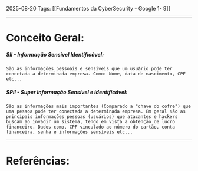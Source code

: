 2025-08-20
Tags: [[Fundamentos da CyberSecurity - Google 1- 9]]

----
# Conceito Geral:

##### SII - Informação Sensível Identificável:
	São as informações pessoais e sensíveis que um usuário pode ter conectada a determinada empresa. Como: Nome, data de nascimento, CPF etc...

##### SPII - Super Informação Sensível e identificável:
	São as informações mais importantes (Comparado a "chave do cofre") que uma pessoa pode ter conectada a determinada empresa. Em geral são as principais informações pessoas (usuários) que atacantes e hackers buscam ao invadir um sistema, tendo em vista a obtenção de lucro financeiro. Dados como, CPF vinculado ao número do cartão, conta financeira, senha e informações sensíveis etc...

-----
# Referências:

